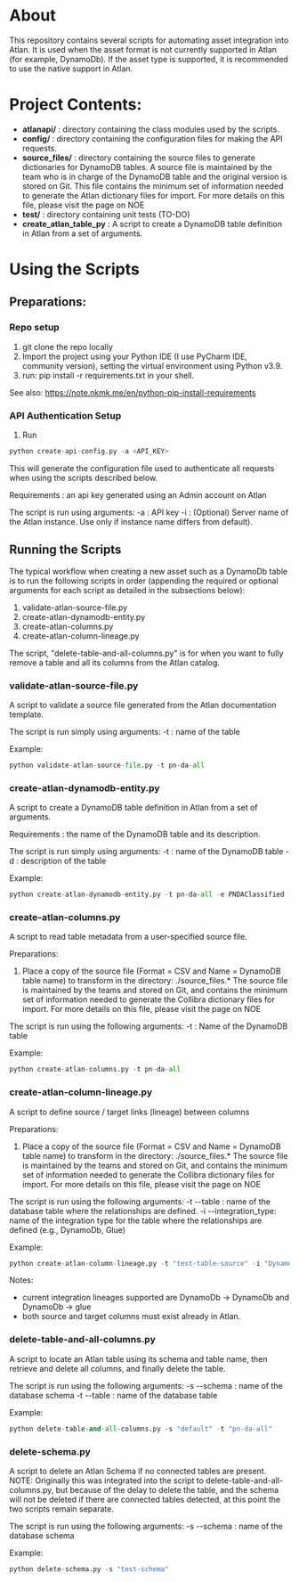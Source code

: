 # About
This repository contains several scripts for automating asset integration into Atlan. It is used when the asset format is not currently supported in Atlan (for example, DynamoDb). If the asset type is supported, it is recommended to use the native support in Atlan.

# Project Contents:
* **atlanapi/** : directory containing the class modules used by the scripts.
* **config/** : directory containing the configuration files for making the API requests.
* **source_files/** : directory containing the source files to generate dictionaries for DynamoDB tables. A source file is maintained 
   by the team who is in charge of the DynamoDB table and the original version is stored on Git. This file contains the 
   minimum set of information needed to generate the Atlan dictionary files for import.
   For more details on this file, please visit the page on NOE 
* **test/** : directory containing unit tests (TO-DO)
* **create_atlan_table_py** : A script to create a DynamoDB table definition in Atlan from a set of arguments.
# Using the Scripts
## Preparations:
### Repo setup
1. git clone the repo locally
2. Import the project using your Python IDE (I use PyCharm IDE, community version), setting the virtual environment using Python v3.9.
3. run: pip install -r requirements.txt in your shell.

See also: https://note.nkmk.me/en/python-pip-install-requirements

### API Authentication Setup
1. Run 
````python
python create-api-config.py -a <API_KEY>
````

This will generate the configuration file used to authenticate all requests when using
the scripts described below. 

Requirements : an api key generated using an Admin account on Atlan

The script is run using arguments:
-a : API key
-i : (Optional) Server name of the Atlan instance. Use only if instance name differs from default).

## Running the Scripts
The typical workflow when creating a new asset such as a DynamoDb table is to run the following scripts in order (appending the required or optional arguments for each script as detailed in the subsections below):

1. validate-atlan-source-file.py
2. create-atlan-dynamodb-entity.py
3. create-atlan-columns.py
4. create-atlan-column-lineage.py

The script, "delete-table-and-all-columns.py" is for when you want to fully remove a table and all its columns from the Atlan catalog.

### validate-atlan-source-file.py
A script to validate a source file generated from the Atlan documentation template.

The script is run simply using arguments:
-t : name of the table

Example:
````python
python validate-atlan-source-file.py -t pn-da-all
````

### create-atlan-dynamodb-entity.py
A script to create a DynamoDB table definition in Atlan from a set of arguments.

Requirements : the name of the DynamoDB table and its description.

The script is run simply using arguments:
-t : name of the DynamoDB table
-d : description of the table

Example: 
````python
python create-atlan-dynamodb-entity.py -t pn-da-all -e PNDAClassified -d "DynamoDB table containing information about all annonces Promoneuve"
````

### create-atlan-columns.py
A script to read table metadata from a user-specified source file.

Preparations:
1. Place a copy of the source file (Format = CSV and Name = DynamoDB table name) to transform in the directory: ./source_files.* The source file is maintained by the teams and
   stored on Git, and contains the minimum set of information needed to generate the Collibra dictionary files for import.
   For more details on this file, please visit the page on NOE 

The script is run using the following arguments:
-t : Name of the DynamoDB table

Example: 
````python
python create-atlan-columns.py -t pn-da-all
````

### create-atlan-column-lineage.py
A script to define source / target links (lineage) between columns

Preparations:
1. Place a copy of the source file (Format = CSV and Name = DynamoDB table name) to transform in the directory: ./source_files.* The source file is maintained by the teams and
   stored on Git, and contains the minimum set of information needed to generate the Collibra dictionary files for import.
   For more details on this file, please visit the page on NOE 

The script is run using the following arguments:
-t --table : name of the database table where the relationships are defined.
-i --integration_type: name of the integration type for the table where the relationships are defined (e.g., DynamoDb, Glue)

Example: 
````python
python create-atlan-column-lineage.py -t "test-table-source" -i "DynamoDb"
````

Notes: 
* current integration lineages supported are DynamoDb -> DynamoDb and DynamoDb -> glue
* both source and target columns must exist already in Atlan.

### delete-table-and-all-columns.py
A script to locate an Atlan table using its schema and table name, then retrieve and delete
all columns, and finally delete the table.

The script is run using the following arguments:
-s --schema : name of the database schema
-t --table : name of the database table

Example: 
````python
python delete-table-and-all-columns.py -s "default" -t "pn-da-all"
````

### delete-schema.py
A script to delete an Atlan Schema if no connected tables are present.  
NOTE: Originally this was integrated into the script to delete-table-and-all-columns.py, but because 
of the delay to delete the table, and the schema will not be deleted if there are connected tables 
detected, at this point the two scripts remain separate.

The script is run using the following arguments:
-s --schema : name of the database schema

Example: 
````python
python delete-schema.py -s "test-schema"
````
